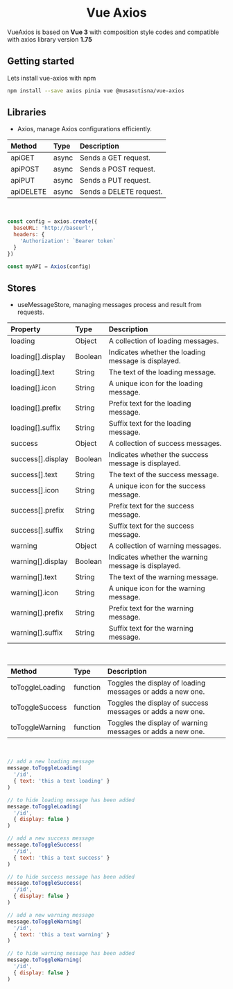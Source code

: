 <h1 align="center">Vue Axios</h1>

VueAxios is based on **Vue 3** with composition style codes and compatible with axios library version **1.75**

## Getting started

Lets install vue-axios with npm

```bash
npm install --save axios pinia vue @musasutisna/vue-axios
```

## Libraries

- Axios, manage Axios configurations efficiently.

| Method | Type | Description |
|:--|:--|:--|
| apiGET | async | Sends a GET request. |
| apiPOST | async | Sends a POST request. |
| apiPUT | async | Sends a PUT request. |
| apiDELETE | async | Sends a DELETE request. |

<br/>

```js
const config = axios.create({
  baseURL: 'http://baseurl',
  headers: {
    'Authorization': `Bearer token`
  }
})

const myAPI = Axios(config)
```

## Stores

- useMessageStore, managing messages process and result from requests.

| Property | Type | Description |
|:--|:--|:--|
| loading | Object | A collection of loading messages. |
| loading[].display | Boolean | Indicates whether the loading message is displayed. |
| loading[].text | String | The text of the loading message. |
| loading[].icon | String | A unique icon for the loading message. |
| loading[].prefix | String | Prefix text for the loading message. |
| loading[].suffix | String | Suffix text for the loading message. |
| success | Object | A collection of success messages. |
| success[].display | Boolean | Indicates whether the success message is displayed. |
| success[].text | String | The text of the success message. |
| success[].icon | String | A unique icon for the success message. |
| success[].prefix | String | Prefix text for the success message. |
| success[].suffix | String | Suffix text for the success message. |
| warning | Object | A collection of warning messages. |
| warning[].display | Boolean | Indicates whether the warning message is displayed. |
| warning[].text | String | The text of the warning message. |
| warning[].icon | String | A unique icon for the warning message. |
| warning[].prefix | String | Prefix text for the warning message. |
| warning[].suffix | String | Suffix text for the warning message. |

<br/>

| Method | Type | Description |
|:--|:--|:--|
| toToggleLoading | function | Toggles the display of loading messages or adds a new one. |
| toToggleSuccess | function | Toggles the display of success messages or adds a new one. |
| toToggleWarning | function | Toggles the display of warning messages or adds a new one. |

<br/>

```js
// add a new loading message
message.toToggleLoading(
  '/id',
  { text: 'this a text loading' }
)

// to hide loading message has been added
message.toToggleLoading(
  '/id',
  { display: false }
)

// add a new success message
message.toToggleSuccess(
  '/id',
  { text: 'this a text success' }
)

// to hide success message has been added
message.toToggleSuccess(
  '/id',
  { display: false }
)

// add a new warning message
message.toToggleWarning(
  '/id',
  { text: 'this a text warning' }
)

// to hide warning message has been added
message.toToggleWarning(
  '/id',
  { display: false }
)
```
